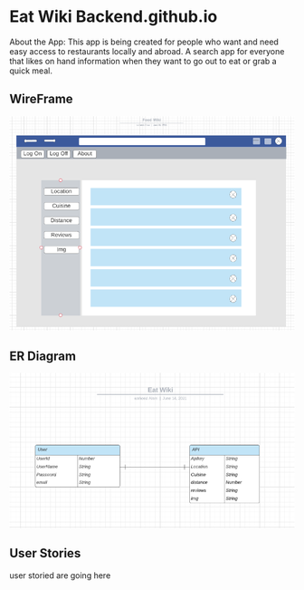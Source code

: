 # Eat Wiki Backend.github.io

About the App: This app is being created for people who want and need easy access to restaurants locally and abroad. A search app for everyone that likes on hand information when they want to go out to eat or grab a quick meal. 

## WireFrame

![wireframe](https://github.com/Mepkaz01/EatWiki-backend.github.io/blob/main/WireFrame.png)

## ER Diagram

![erd](https://github.com/Mepkaz01/EatWiki-backend.github.io/blob/main/ERD.png)

## User Stories

user storied are going here 


